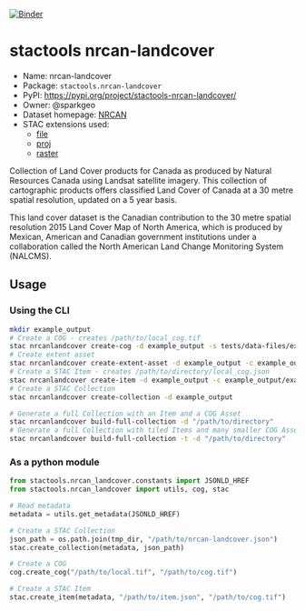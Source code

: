 [![Binder](https://mybinder.org/badge_logo.svg)](https://mybinder.org/v2/gh/stactools-packages/nrcan-landcover/main?filepath=docs/installation_and_basic_usage.ipynb)

# stactools nrcan-landcover

- Name: nrcan-landcover
- Package: `stactools.nrcan-landcover`
- PyPI: https://pypi.org/project/stactools-nrcan-landcover/
- Owner: @sparkgeo
- Dataset homepage: [NRCAN](https://www.nrcan.gc.ca/maps-tools-publications/satellite-imagery-air-photos/application-development/land-cover/21755)
- STAC extensions used:
  - [file](https://github.com/stac-extensions/file/)
  - [proj](https://github.com/stac-extensions/projection/)
  - [raster](https://github.com/stac-extensions/raster/)

Collection of Land Cover products for Canada as produced by Natural Resources Canada using Landsat satellite imagery. This collection of cartographic products offers classified Land Cover of Canada at a 30 metre spatial resolution, updated on a 5 year basis.

This land cover dataset is the Canadian contribution to the 30 metre spatial resolution 2015 Land Cover Map of North America, which is produced by Mexican, American and Canadian government institutions under a collaboration called the North American Land Change Monitoring System (NALCMS).

## Usage

### Using the CLI

```bash
mkdir example_output
# Create a COG - creates /path/to/local_cog.tif
stac nrcanlandcover create-cog -d example_output -s tests/data-files/example2015.tif
# Create extent asset
stac nrcanlandcover create-extent-asset -d example_output -c example_output/example2015_cog.tif
# Create a STAC Item - creates /path/to/directory/local_cog.json
stac nrcanlandcover create-item -d example_output -c example_output/example2015_cog.tif -e example_output/example2015_cog_extent.geojson
# Create a STAC Collection
stac nrcanlandcover create-collection -d example_output
```
```bash
# Generate a full Collection with an Item and a COG Asset
stac nrcanlandcover build-full-collection -d "/path/to/directory"
# Generate a full Collection with tiled Items and many smaller COG Assets
stac nrcanlandcover build-full-collection -t -d "/path/to/directory"
```

### As a python module

```python
from stactools.nrcan_landcover.constants import JSONLD_HREF
from stactools.nrcan_landcover import utils, cog, stac

# Read metadata
metadata = utils.get_metadata(JSONLD_HREF)

# Create a STAC Collection
json_path = os.path.join(tmp_dir, "/path/to/nrcan-landcover.json")
stac.create_collection(metadata, json_path)

# Create a COG
cog.create_cog("/path/to/local.tif", "/path/to/cog.tif")

# Create a STAC Item
stac.create_item(metadata, "/path/to/item.json", "/path/to/cog.tif")
```

